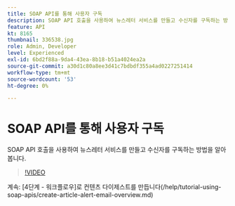```yaml
---
title: SOAP API를 통해 사용자 구독
description: SOAP API 호출을 사용하여 뉴스레터 서비스를 만들고 수신자를 구독하는 방법을 알아봅니다.
feature: API
kt: 8165
thumbnail: 336538.jpg
role: Admin, Developer
level: Experienced
exl-id: 6bd2f88a-9da4-43ea-8b18-b51a4024ea2a
source-git-commit: a30d1c80a8ee3d41c7bdbdf355a4ad0227251414
workflow-type: tm+mt
source-wordcount: '53'
ht-degree: 0%

---
```


# SOAP API를 통해 사용자 구독

SOAP API 호출을 사용하여 뉴스레터 서비스를 만들고 수신자를 구독하는 방법을 알아봅니다.

>[!VIDEO](https://video.tv.adobe.com/v/336538?quality=12)

계속: [4단계 - 워크플로우]로 컨텐츠 다이제스트를 만듭니다(/help/tutorial-using-soap-apis/create-article-alert-email-overview.md)
